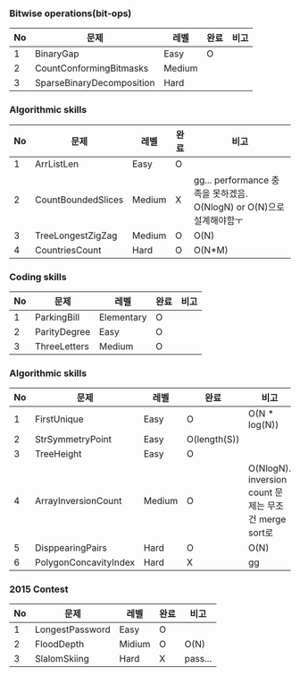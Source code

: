 ### Bitwise operations(bit-ops)
No | 문제 | 레벨 | 완료 | 비고
---|---|---|---|---
1 | BinaryGap | Easy | O | 
2 | CountConformingBitmasks | Medium |  | 
3 | SparseBinaryDecomposition | Hard |  | 

### Algorithmic skills
No | 문제 | 레벨 | 완료 | 비고
---|---|---|---|---
1 | ArrListLen | Easy | O | 
2 | CountBoundedSlices | Medium | X | gg... performance 충족을 못하겠음. O(NlogN) or O(N)으로 설계해야함ㅜ
3 | TreeLongestZigZag | Medium | O | O(N)
4 | CountriesCount | Hard | O | O(N*M)

### Coding skills
No | 문제 | 레벨 | 완료 | 비고
---|---|---|---|---
1 | ParkingBill | Elementary | O | 
2 | ParityDegree | Easy | O | 
3 | ThreeLetters | Medium | O | 

### Algorithmic skills
No | 문제 | 레벨 | 완료 | 비고
---|---|---|---|---
1 | FirstUnique | Easy | O | O(N * log(N))
2 | StrSymmetryPoint | Easy | O(length(S)) | 
3 | TreeHeight | Easy | O | 
4 | ArrayInversionCount | Medium | O | O(NlogN). inversion count 문제는 무조건 merge sort로
5 | DisppearingPairs | Hard | O | O(N)
6 | PolygonConcavityIndex | Hard | X | gg

### 2015 Contest
No | 문제 | 레벨 | 완료 | 비고
---|---|---|---|---
1 | LongestPassword | Easy | O | 
2 | FloodDepth | Midium | O | O(N)
3 | SlalomSkiing | Hard | X | pass...